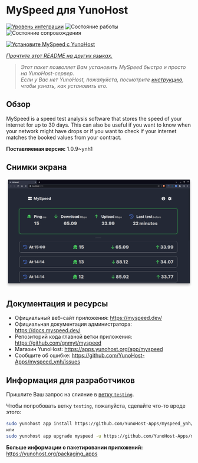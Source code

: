 <!--
Важно: этот README был автоматически сгенерирован <https://github.com/YunoHost/apps/tree/master/tools/readme_generator>
Он НЕ ДОЛЖЕН редактироваться вручную.
-->

# MySpeed для YunoHost

[![Уровень интеграции](https://dash.yunohost.org/integration/myspeed.svg)](https://ci-apps.yunohost.org/ci/apps/myspeed/) ![Состояние работы](https://ci-apps.yunohost.org/ci/badges/myspeed.status.svg) ![Состояние сопровождения](https://ci-apps.yunohost.org/ci/badges/myspeed.maintain.svg)

[![Установите MySpeed с YunoHost](https://install-app.yunohost.org/install-with-yunohost.svg)](https://install-app.yunohost.org/?app=myspeed)

*[Прочтите этот README на других языках.](./ALL_README.md)*

> *Этот пакет позволяет Вам установить MySpeed быстро и просто на YunoHost-сервер.*  
> *Если у Вас нет YunoHost, пожалуйста, посмотрите [инструкцию](https://yunohost.org/install), чтобы узнать, как установить его.*

## Обзор

MySpeed is a speed test analysis software that stores the speed of your internet for up to 30 days. This can also be useful if you want to know when your network might have drops or if you want to check if your internet matches the booked values from your contract.



**Поставляемая версия:** 1.0.9~ynh1

## Снимки экрана

![Снимок экрана MySpeed](./doc/screenshots/screenshot.png)

## Документация и ресурсы

- Официальный веб-сайт приложения: <https://myspeed.dev/>
- Официальная документация администратора: <https://docs.myspeed.dev/>
- Репозиторий кода главной ветки приложения: <https://github.com/gnmyt/myspeed>
- Магазин YunoHost: <https://apps.yunohost.org/app/myspeed>
- Сообщите об ошибке: <https://github.com/YunoHost-Apps/myspeed_ynh/issues>

## Информация для разработчиков

Пришлите Ваш запрос на слияние в [ветку `testing`](https://github.com/YunoHost-Apps/myspeed_ynh/tree/testing).

Чтобы попробовать ветку `testing`, пожалуйста, сделайте что-то вроде этого:

```bash
sudo yunohost app install https://github.com/YunoHost-Apps/myspeed_ynh/tree/testing --debug
или
sudo yunohost app upgrade myspeed -u https://github.com/YunoHost-Apps/myspeed_ynh/tree/testing --debug
```

**Больше информации о пакетировании приложений:** <https://yunohost.org/packaging_apps>
